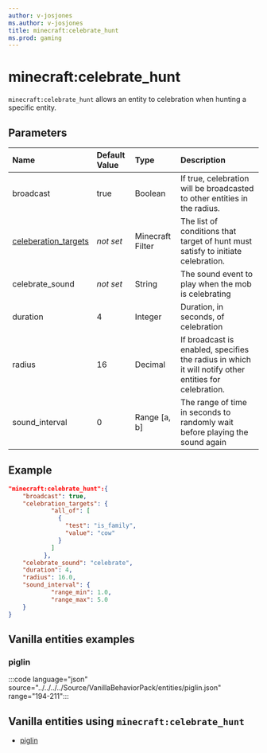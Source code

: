 ```yaml
---
author: v-josjones
ms.author: v-josjones
title: minecraft:celebrate_hunt
ms.prod: gaming
---
```


# minecraft:celebrate_hunt

`minecraft:celebrate_hunt` allows an entity to celebration when hunting a specific entity.

## Parameters

|Name |Default Value  |Type  |Description  |
|:----------|:----------|:----------|:----------|
|broadcast| true| Boolean|  If true, celebration will be broadcasted to other entities in the radius. |
|[celeberation_targets](../FilterList.md)|*not set* | Minecraft Filter|  The list of conditions that target of hunt must satisfy to initiate celebration. |
|celebrate_sound|*not set* | String|  The sound event to play when the mob is celebrating |
|duration| 4| Integer| Duration, in seconds, of celebration |
|radius| 16| Decimal|  If broadcast is enabled, specifies the radius in which it will notify other entities for celebration. |
| sound_interval| 0| Range [a, b]| The range of time in seconds to randomly wait before playing the sound again |

## Example

```json
"minecraft:celebrate_hunt":{
    "broadcast": true,
    "celebration_targets": {
            "all_of": [
              {
                "test": "is_family",
                "value": "cow"
              }
            ]
          },
    "celebrate_sound": "celebrate",
    "duration": 4,
    "radius": 16.0,
    "sound_interval": {
            "range_min": 1.0,
            "range_max": 5.0
    }
}
```

## Vanilla entities examples

### piglin

:::code language="json" source="../../../../Source/VanillaBehaviorPack/entities/piglin.json" range="194-211":::

## Vanilla entities using `minecraft:celebrate_hunt`

- [piglin](../../../../Source/VanillaBehaviorPack_Snippets/entities/piglin.md)
